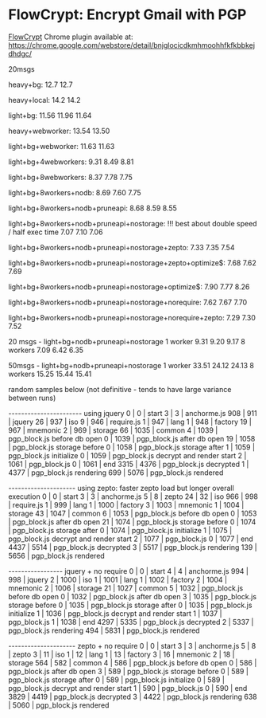 # FlowCrypt: Encrypt Gmail with PGP


[FlowCrypt](https://flowcrypt.com/) Chrome plugin available at: https://chrome.google.com/webstore/detail/bnjglocicdkmhmoohhfkfkbbkejdhdgc/


20msgs

heavy+bg: 
12.7
12.7

heavy+local:
14.2
14.2

light+bg:
11.56
11.96
11.64

heavy+webworker:
13.54
13.50

light+bg+webworker:
11.63
11.63

light+bg+4webworkers:
9.31
8.49
8.81

light+bg+8webworkers:
8.37
7.78
7.75

light+bg+8workers+nodb:
8.69
7.60
7.75

light+bg+8workers+nodb+pruneapi:
8.68
8.59
8.55

light+bg+8workers+nodb+pruneapi+nostorage: !!! best about double speed / half exec time
7.07
7.10
7.06


light+bg+8workers+nodb+pruneapi+nostorage+zepto:
7.33
7.35
7.54

light+bg+8workers+nodb+pruneapi+nostorage+zepto+optimize$:
7.68
7.62
7.69

light+bg+8workers+nodb+pruneapi+nostorage+optimize$:
7.90
7.77
8.26

light+bg+8workers+nodb+pruneapi+nostorage+norequire:
7.62
7.67
7.70

light+bg+8workers+nodb+pruneapi+nostorage+norequire+zepto:
7.29
7.30
7.52




20 msgs - light+bg+nodb+pruneapi+nostorage
1 worker	9.31	9.20	9.17
8 workers	7.09	6.42	6.35

50msgs - light+bg+nodb+pruneapi+nostorage
1 worker	33.51	24.12	24.13
8 workers	15.25	15.44	15.41




random samples below (not definitive - tends to have large variance between runs)

----------------------- using jquery
0 | 0 | start
3 | 3 | anchorme.js
908 | 911 | jquery
26 | 937 | iso
9 | 946 | require.js
1 | 947 | lang
1 | 948 | factory
19 | 967 | mnemonic
2 | 969 | storage
66 | 1035 | common
4 | 1039 | pgp_block.js before db open
0 | 1039 | pgp_block.js after db open
19 | 1058 | pgp_block.js storage before
0 | 1058 | pgp_block.js storage after
1 | 1059 | pgp_block.js initialize
0 | 1059 | pgp_block.js decrypt and render start
2 | 1061 | pgp_block.js
0 | 1061 | end
3315 | 4376 | pgp_block.js decrypted
1 | 4377 | pgp_block.js rendering
699 | 5076 | pgp_block.js rendered


--------------------- using zepto: faster zepto load but longer overall execution
0 | 0 | start
3 | 3 | anchorme.js
5 | 8 | zepto
24 | 32 | iso
966 | 998 | require.js
1 | 999 | lang
1 | 1000 | factory
3 | 1003 | mnemonic
1 | 1004 | storage
43 | 1047 | common
6 | 1053 | pgp_block.js before db open
0 | 1053 | pgp_block.js after db open
21 | 1074 | pgp_block.js storage before
0 | 1074 | pgp_block.js storage after
0 | 1074 | pgp_block.js initialize
1 | 1075 | pgp_block.js decrypt and render start
2 | 1077 | pgp_block.js
0 | 1077 | end
4437 | 5514 | pgp_block.js decrypted
3 | 5517 | pgp_block.js rendering
139 | 5656 | pgp_block.js rendered

----------------- jquery + no require
0 | 0 | start
4 | 4 | anchorme.js
994 | 998 | jquery
2 | 1000 | iso
1 | 1001 | lang
1 | 1002 | factory
2 | 1004 | mnemonic
2 | 1006 | storage
21 | 1027 | common
5 | 1032 | pgp_block.js before db open
0 | 1032 | pgp_block.js after db open
3 | 1035 | pgp_block.js storage before
0 | 1035 | pgp_block.js storage after
0 | 1035 | pgp_block.js initialize
1 | 1036 | pgp_block.js decrypt and render start
1 | 1037 | pgp_block.js
1 | 1038 | end
4297 | 5335 | pgp_block.js decrypted
2 | 5337 | pgp_block.js rendering
494 | 5831 | pgp_block.js rendered

--------------------- zepto + no require
0 | 0 | start
3 | 3 | anchorme.js
5 | 8 | zepto
3 | 11 | iso
1 | 12 | lang
1 | 13 | factory
3 | 16 | mnemonic
2 | 18 | storage
564 | 582 | common
4 | 586 | pgp_block.js before db open
0 | 586 | pgp_block.js after db open
3 | 589 | pgp_block.js storage before
0 | 589 | pgp_block.js storage after
0 | 589 | pgp_block.js initialize
0 | 589 | pgp_block.js decrypt and render start
1 | 590 | pgp_block.js
0 | 590 | end
3829 | 4419 | pgp_block.js decrypted
3 | 4422 | pgp_block.js rendering
638 | 5060 | pgp_block.js rendered